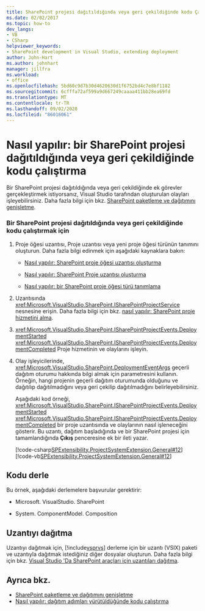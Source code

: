 ```yaml
---
title: SharePoint projesi dağıtıldığında veya geri çekildiğinde kodu Çalıştır
ms.date: 02/02/2017
ms.topic: how-to
dev_langs:
- VB
- CSharp
helpviewer_keywords:
- SharePoint development in Visual Studio, extending deployment
author: John-Hart
ms.author: johnhart
manager: jillfra
ms.workload:
- office
ms.openlocfilehash: 5bd60c9d7b30d4620630d1f6752bd4c7e8bf1182
ms.sourcegitcommit: 6cfffa72af599a9d667249caaaa411bb28ea69fd
ms.translationtype: MT
ms.contentlocale: tr-TR
ms.lasthandoff: 09/02/2020
ms.locfileid: "86016061"
---
```

# <a name="how-to-run-code-when-a-sharepoint-project-is-deployed-or-retracted"></a>Nasıl yapılır: bir SharePoint projesi dağıtıldığında veya geri çekildiğinde kodu çalıştırma
  Bir SharePoint projesi dağıtıldığında veya geri çekildiğinde ek görevler gerçekleştirmek istiyorsanız, Visual Studio tarafından oluşturulan olayları işleyebilirsiniz. Daha fazla bilgi için bkz. [SharePoint paketleme ve dağıtımını genişletme](../sharepoint/extending-sharepoint-packaging-and-deployment.md).

### <a name="to-run-code-when-a-sharepoint-project-is-deployed-or-retracted"></a>Bir SharePoint projesi dağıtıldığında veya geri çekildiğinde kodu çalıştırmak için

1. Proje öğesi uzantısı, Proje uzantısı veya yeni proje öğesi türünün tanımını oluşturun. Daha fazla bilgi edinmek için aşağıdaki kaynaklara bakın:

   - [Nasıl yapılır: SharePoint proje öğesi uzantısı oluşturma](../sharepoint/how-to-create-a-sharepoint-project-item-extension.md)

   - [Nasıl yapılır: SharePoint Proje uzantısı oluşturma](../sharepoint/how-to-create-a-sharepoint-project-extension.md)

   - [Nasıl yapılır: bir SharePoint proje öğesi türü tanımlama](../sharepoint/how-to-define-a-sharepoint-project-item-type.md)

2. Uzantısında <xref:Microsoft.VisualStudio.SharePoint.ISharePointProjectService> nesnesine erişin. Daha fazla bilgi için bkz. [nasıl yapılır: SharePoint proje hizmetini alma](../sharepoint/how-to-retrieve-the-sharepoint-project-service.md).

3. <xref:Microsoft.VisualStudio.SharePoint.ISharePointProjectEvents.DeploymentStarted> <xref:Microsoft.VisualStudio.SharePoint.ISharePointProjectEvents.DeploymentCompleted> Proje hizmetinin ve olaylarını işleyin.

4. Olay işleyicilerinde, <xref:Microsoft.VisualStudio.SharePoint.DeploymentEventArgs> geçerli dağıtım oturumu hakkında bilgi almak için parametresini kullanın. Örneğin, hangi projenin geçerli dağıtım oturumunda olduğunu ve dağıtılıp dağıtılmadığını veya geri çekilip dağıtılmadığını belirleyebilirsiniz.

   Aşağıdaki kod örneği, <xref:Microsoft.VisualStudio.SharePoint.ISharePointProjectEvents.DeploymentStarted> <xref:Microsoft.VisualStudio.SharePoint.ISharePointProjectEvents.DeploymentCompleted> bir proje uzantısında ve olaylarının nasıl işleneceğini gösterir. Bu uzantı, dağıtım başladığında ve bir SharePoint projesi için tamamlandığında **Çıkış** penceresine ek bir ileti yazar.

   [!code-csharp[SPExtensibility.ProjectSystemExtension.General#12](../sharepoint/codesnippet/CSharp/projectsystemexamples/extension/handleprojectdeploymentevents.cs#12)]
   [!code-vb[SPExtensibility.ProjectSystemExtension.General#12](../sharepoint/codesnippet/VisualBasic/projectsystemexamples/extension/handleprojectdeploymentevents.vb#12)]

## <a name="compile-the-code"></a>Kodu derle
 Bu örnek, aşağıdaki derlemelere başvurular gerektirir:

- Microsoft. VisualStudio. SharePoint

- System. ComponentModel. Composition

## <a name="deploy-the-extension"></a>Uzantıyı dağıtma
 Uzantıyı dağıtmak için, [!include[vsprvs](../sharepoint/includes/vsprvs-md.md)] derleme için bir uzantı (VSIX) paketi ve uzantıyla dağıtmak istediğiniz diğer dosyalar oluşturun. Daha fazla bilgi için bkz. [Visual Studio 'Da SharePoint araçları için uzantıları dağıtma](../sharepoint/deploying-extensions-for-the-sharepoint-tools-in-visual-studio.md).

## <a name="see-also"></a>Ayrıca bkz.
- [SharePoint paketleme ve dağıtımını genişletme](../sharepoint/extending-sharepoint-packaging-and-deployment.md)
- [Nasıl yapılır: dağıtım adımları yürütüldüğünde kodu çalıştırma](../sharepoint/how-to-run-code-when-deployment-steps-are-executed.md)
